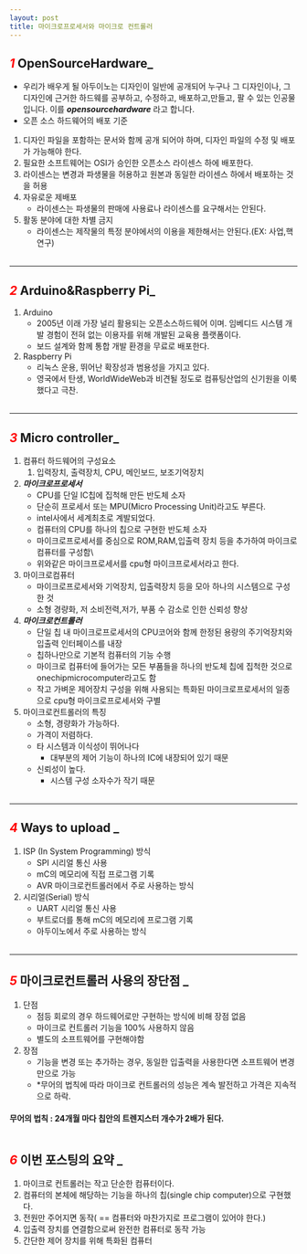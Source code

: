 ```yaml
---
layout: post
title: 마이크로프로세서와 마이크로 컨트롤러
---
```

## **_<span style="color:red"> 1_ OpenSourceHardware</span>_**
* 우리가 배우게 될 아두이노는 디자인이 일반에 공개되어 누구나 그 디자인이나, 그 디자인에 근거한 하드웨를 공부하고, 수정하고, 배포하고,만들고, 팔 수 있는 인공물입니다. 이를 **_opensourcehardware_** 라고 합니다.
* 오픈 소스 하드웨어의 배포 기준
1. 디자인 파일을 포함하는 문서와 함께 공개 되어야 하며, 디자인 파일의 수정 및 배포가 가능해야 한다.
1. 필요한 소프트웨어는 OSI가 승인한 오픈소스 라이센스 하에 배포한다.
1. 라이센스는 변경과 파생물을 허용하고 원본과 동일한 라이센스 하에서 배포하는 것을 허용
1. 자유로운 제배포
    - 라이센스는 파생물의 판매에 사용료나 라이센스를 요구해서는 안된다.
1. 활동 분야에 대한 차별 금지
    - 라이센스는 제작물의 특정 분야에서의 이용을 제한해서는 안된다.(EX: 사업,핵 연구)<br/><br/>
    
---
## **_<span style="color:red"> 2_ Arduino&Raspberry Pi</span>_**
1. Arduino
    - 2005년 이래 가장 널리 활용되는 오픈소스하드웨어 이며. 임베디드 시스템 개발 경험이 전혀 없는 이용자를 위해 개발된 교육용 플랫폼이다.
    - 보드 설계와 함께 통합 개발 환경을 무료로 배포한다.
1. Raspberry Pi
    - 리눅스 운용, 뛰어난 확장성과 범용성을 가지고 있다.
    - 영국에서 탄생, WorldWideWeb과 비견될 정도로 컴퓨팅산업의 신기원을 이룩했다고 극찬.<br/><br/>

---
## **_<span style="color:red"> 3_ Micro controller</span>_**
1. 컴퓨터 하드웨어의 구성요소
    1. 입력장치, 출력장치, CPU, 메인보드, 보조기억장치
1. **_마이크로프로세서_**
    - CPU를 단일 IC칩에 집척해 만든 반도체 소자
    - 단순히 프로세서 또는 MPU(Micro Processing Unit)라고도 부른다.
    - intel사에서 세계최초로 계발되었다.
    - 컴퓨터의 CPU를 하나의 칩으로 구현한 반도체 소자
    - 마이크로프로세서를 중심으로 ROM,RAM,입출력 장치 등을 추가하여 마이크로 컴퓨터를 구성함\
    - 위와같은 마이크프로세서를 cpu형 마이크프로세서라고 한다.
1. 마이크로컴퓨터
    - 마이크로프로세서와 기억장치, 입출력장치 등을 모아 하나의 시스템으로 구성한 것
    - 소형 경량화, 저 소비전력,저가, 부품 수 감소로 인한 신뢰성 향상
1. **_마이크로컨트롤러_**
    - 단일 칩 내 마이크로프로세서의 CPU코어와 함께 한정된 용량의 주기억장치와 입출력 인터페이스를 내장
    - 칩하나만으로 기본적 컴퓨터의 기능 수행   
    - 마이크로 컴퓨터에 들어가는 모든 부품들을 하나의 반도체 칩에 집척한 것으로 onechipmicrocomputer라고도 함
    - 작고 가벼운 제어장치 구성을 위해 사용되는 특화된 마이크로프로세서의 일종으로 cpu형 마이크로프로세서와 구별
1. 마이크로컨트롤러의 특징
    - 소형, 경량화가 가능하다.
    - 가격이 저렴하다.
    - 타 시스템과 이식성이 뛰어나다
        - 대부분의 제어 기능이 하나의 IC에 내장되어 있기 때문
    - 신뢰성이 높다.
        - 시스템 구성 소자수가 작기 때문<br/><br/>

---
## **_<span style="color:red"> 4_ Ways to upload </span>_**
1. ISP (In System Programming) 방식
    - SPI 시리얼 통신 사용
    - mC의 메모리에 직접 프로그램 기록
    - AVR 마이크로컨트롤러에서 주로 사용하는 방식
1. 시리얼(Serial) 방식
    - UART 시리얼 통신 사용
    - 부트로더를 통해 mC의 메모리에 프로그램 기록
    - 아두이노에서 주로 사용하는 방식<br/><br/>

---
## **_<span style="color:red"> 5_ 마이크로컨트롤러 사용의 장단점 </span>_**
1. 단점
    - 점등 회로의 경우 하드웨어로만 구현하는 방식에 비해 장점 없음
    - 마이크로 컨트롤러 기능을 100% 사용하지 않음
    - 별도의 소프트웨어를 구현해야함
1. 장점
    - 기능을 변경 또는 추가하는 경우, 동일한 입출력을 사용한다면 소프트웨어 변경만으로 가능
    - *무어의 법칙에 따라 마이크로 컨트롤러의 성능은 계속 발전하고 가격은 지속적으로 하락.
#### 무어의 법칙 : 24개월 마다 칩안의 트렌지스터 개수가 2배가 된다. <br/><br/>

## **_<span style="color:red"> 6_ 이번 포스팅의 요약 </span>_**
1. 마이크로 컨트롤러는 작고 단순한 컴퓨터이다.
1. 컴퓨터의 본체에 해당하는 기능을 하나의 칩(single chip computer)으로 구현했다.
1. 전원만 주어지면 동작( == 컴퓨터와 마찬가지로 프로그램이 있어야 한다.)
1. 입출력 장치를 연결함으로써 완전한 컴퓨터로 동작 가능
1. 간단한 제어 장치를 위해 특화된 컴퓨터
 



